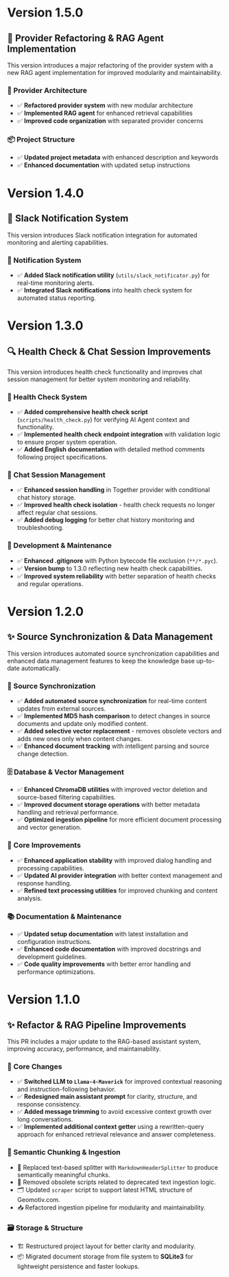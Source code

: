 # Version 1.5.0
## 🔄 Provider Refactoring & RAG Agent Implementation

This version introduces a major refactoring of the provider system with a new RAG agent implementation for improved modularity and maintainability.

### 🔧 Provider Architecture

* ✅ **Refactored provider system** with new modular architecture
* ✅ **Implemented RAG agent** for enhanced retrieval capabilities
* ✅ **Improved code organization** with separated provider concerns

### 📦 Project Structure

* ✅ **Updated project metadata** with enhanced description and keywords
* ✅ **Enhanced documentation** with updated setup instructions

# Version 1.4.0
## 📢 Slack Notification System

This version introduces Slack notification integration for automated monitoring and alerting capabilities.

### 📢 Notification System

* ✅ **Added Slack notification utility** (`utils/slack_notificator.py`) for real-time monitoring alerts.
* ✅ **Integrated Slack notifications** into health check system for automated status reporting.

# Version 1.3.0
## 🔍 Health Check & Chat Session Improvements

This version introduces health check functionality and improves chat session management for better system monitoring and reliability.

### 🏥 Health Check System

* ✅ **Added comprehensive health check script** (`scripts/health_check.py`) for verifying AI Agent context and functionality.
* ✅ **Implemented health check endpoint integration** with validation logic to ensure proper system operation.
* ✅ **Added English documentation** with detailed method comments following project specifications.

### 💬 Chat Session Management

* ✅ **Enhanced session handling** in Together provider with conditional chat history storage.
* ✅ **Improved health check isolation** - health check requests no longer affect regular chat sessions.
* ✅ **Added debug logging** for better chat history monitoring and troubleshooting.

### 🔧 Development & Maintenance

* ✅ **Enhanced .gitignore** with Python bytecode file exclusion (`**/*.pyc`).
* ✅ **Version bump** to 1.3.0 reflecting new health check capabilities.
* ✅ **Improved system reliability** with better separation of health checks and regular operations.

# Version 1.2.0
## ✨ Source Synchronization & Data Management

This version introduces automated source synchronization capabilities and enhanced data management features to keep the knowledge base up-to-date automatically.

### 🔄 Source Synchronization

* ✅ **Added automated source synchronization** for real-time content updates from external sources.
* ✅ **Implemented MD5 hash comparison** to detect changes in source documents and update only modified content.
* ✅ **Added selective vector replacement** - removes obsolete vectors and adds new ones only when content changes.
* ✅ **Enhanced document tracking** with intelligent parsing and source change detection.

### 🗄️ Database & Vector Management

* ✅ **Enhanced ChromaDB utilities** with improved vector deletion and source-based filtering capabilities.
* ✅ **Improved document storage operations** with better metadata handling and retrieval performance.
* ✅ **Optimized ingestion pipeline** for more efficient document processing and vector generation.

### 🔧 Core Improvements

* ✅ **Enhanced application stability** with improved dialog handling and processing capabilities.
* ✅ **Updated AI provider integration** with better context management and response handling.
* ✅ **Refined text processing utilities** for improved chunking and content analysis.

### 📚 Documentation & Maintenance

* ✅ **Updated setup documentation** with latest installation and configuration instructions.
* ✅ **Enhanced code documentation** with improved docstrings and development guidelines.
* ✅ **Code quality improvements** with better error handling and performance optimizations.

# Version 1.1.0
## ✨ Refactor & RAG Pipeline Improvements

This PR includes a major update to the RAG-based assistant system, improving accuracy, performance, and maintainability.

### 🔧 Core Changes

* ✅ **Switched LLM to `Llama-4-Maverick`** for improved contextual reasoning and instruction-following behavior.
* ✅ **Redesigned main assistant prompt** for clarity, structure, and response consistency.
* ✅ **Added message trimming** to avoid excessive context growth over long conversations.
* ✅ **Implemented additional context getter** using a rewritten-query approach for enhanced retrieval relevance and answer completeness.

### 🧠 Semantic Chunking & Ingestion

* 🔁 Replaced text-based splitter with `MarkdownHeaderSplitter` to produce semantically meaningful chunks.
* 🧹 Removed obsolete scripts related to deprecated text ingestion logic.
* 🗂️ Updated `scraper` script to support latest HTML structure of Geomotiv.com.
* 📥 Refactored ingestion pipeline for modularity and maintainability.

### 🗃️ Storage & Structure

* 🏗️ Restructured project layout for better clarity and modularity.
* 📦 Migrated document storage from file system to **SQLite3** for lightweight persistence and faster lookups.
